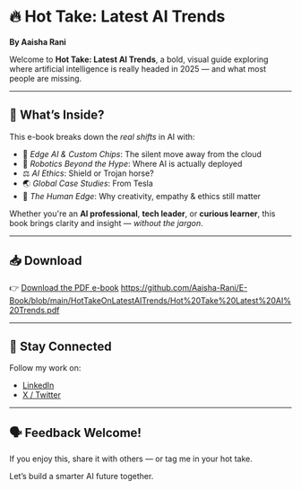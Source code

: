 # 🔥 Hot Take: Latest AI Trends

**By Aaisha Rani**

Welcome to **Hot Take: Latest AI Trends**, a bold, visual guide exploring where artificial intelligence is really headed in 2025 — and what most people are missing.

---

## 📖 What’s Inside?

This e-book breaks down the *real shifts* in AI with:
- 🧠 *Edge AI & Custom Chips*: The silent move away from the cloud  
- 🤖 *Robotics Beyond the Hype*: Where AI is actually deployed  
- ⚖️ *AI Ethics*: Shield or Trojan horse?  
- 🌏 *Global Case Studies*: From Tesla   
- 🧍 *The Human Edge*: Why creativity, empathy & ethics still matter

Whether you're an **AI professional**, **tech leader**, or **curious learner**, this book brings clarity and insight — *without the jargon*.

---

## 📥 Download

👉 [Download the PDF e-book](Hot_Take_Latest_AI_Trends.pdf)
https://github.com/Aaisha-Rani/E-Book/blob/main/HotTakeOnLatestAITrends/Hot%20Take%20Latest%20AI%20Trends.pdf 

---

## 🧭 Stay Connected

Follow my work on:
- [LinkedIn](https://www.linkedin.com/in/aaisha-rani-499a5a128/)
- [X / Twitter](https://x.com/aaishae1111)

---

## 🗣️ Feedback Welcome!

If you enjoy this, share it with others — or tag me in your hot take.

Let’s build a smarter AI future together.

